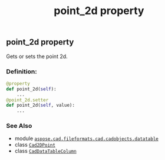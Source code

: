 ﻿---
title: point_2d property
second_title: Aspose.CAD for Python via .NET API References
description: 
type: docs
weight: 80
url: /python-net/aspose.cad.fileformats.cad.cadobjects.datatable/caddatatablecolumn/point_2d/
is_root: false
---

## point_2d property


Gets or sets the point 2d.
### Definition:
```python
@property
def point_2d(self):
    ...
@point_2d.setter
def point_2d(self, value):
    ...
```

### See Also
* module [`aspose.cad.fileformats.cad.cadobjects.datatable`](../../)
* class [`Cad2DPoint`](/cad/python-net/aspose.cad.fileformats.cad.cadobjects/cad2dpoint)
* class [`CadDataTableColumn`](/cad/python-net/aspose.cad.fileformats.cad.cadobjects.datatable/caddatatablecolumn)
